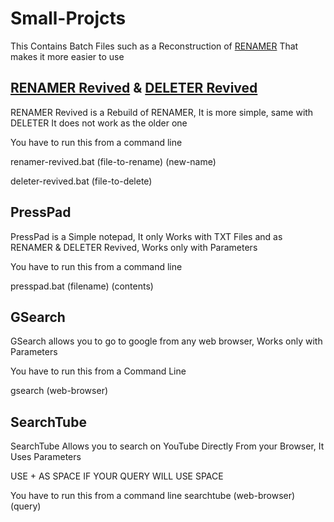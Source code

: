 # Small-Projcts
This Contains Batch Files such as a Reconstruction of <a href="https://github.com/PressTpro/RENAMER">RENAMER</a> That makes it more easier to use
## <a href="https://github.com/PressTpro/RENAMER">RENAMER Revived</a> & <a href="https://github.com/PressTpro/DELETER">DELETER Revived</a>
RENAMER Revived is a Rebuild of RENAMER, It is more simple, same with DELETER
It does not work as the older one

You have to run this from a command line

renamer-revived.bat (file-to-rename) (new-name)

deleter-revived.bat (file-to-delete)
## PressPad
PressPad is a Simple notepad, It only Works with TXT Files and as RENAMER & DELETER Revived, Works only with Parameters

You have to run this from a command line

presspad.bat (filename) (contents)

## GSearch
GSearch allows you to go to google from any web browser, Works only with Parameters

You have to run this from a Command Line

gsearch (web-browser)

## SearchTube 
SearchTube Allows you to search on YouTube Directly From your Browser, It Uses Parameters

USE + AS SPACE IF YOUR QUERY WILL USE SPACE

You have to run this from a command line
searchtube (web-browser) (query)
